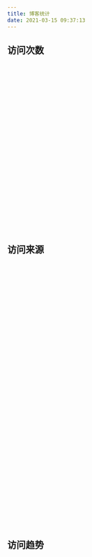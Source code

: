 ```yaml
---
title: 博客统计
date: 2021-03-15 09:37:13
---
```


## 访问次数

<div id="visit_container" style="height: 150px"></div>

## 访问来源

<div id="mapChart" style="height:600px;"></div>

## 访问趋势

<div id="trendsChart" style="height:400px;"></div>

<script type="text/javascript" src="https://cdn.jsdelivr.net/npm/jquery@3.6.0/dist/jquery.min.js"></script>
<script type="text/javascript" src="https://cdn.bootcdn.net/ajax/libs/jquery-resize/1.1/jquery.ba-resize.min.js"></script>
<script type="text/javascript" src="https://cdn.jsdelivr.net/npm/echarts@5.2.1/dist/echarts.min.js"></script>
<script type="text/javascript" src="https://cdn.jsdelivr.net/npm/echarts@4.9.0/map/js/china.js"></script>
<script type="text/javascript" src="/assets/scripts/visit-calendar.js"></script>
<script type="text/javascript" src="/assets/scripts/census.js"></script>

<style>
.mid-column {
  border-left: 1px solid #ddd;
  border-right: 1px solid #ddd;
}
@media screen and (max-width: 724px) {
  .mid-column {
    border-left: 0;
    border-right: 0;
    border-top: 1px solid #ddd;
    border-bottom: 1px solid #ddd;
  }
  .flex-table {
    flex-direction: column;
  }
  .table-column {
    width: 100%
  }
  #visit_container {
    height: 380px !important;
  }
}
@media screen and (max-width: 1100px) and (min-width: 900px) {
  .mid-column {
    border-left: 0;
    border-right: 0;
    border-top: 1px solid #ddd;
    border-bottom: 1px solid #ddd;
  }
  .flex-table {
    flex-direction: column;
  }
  .table-column {
    width: 100%
  }
  #visit_container {
    height: 380px !important;
  }
}
</style>

